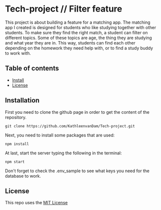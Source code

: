 # Tech-project // Filter feature
This project is about building a feature for a matching app. The matching app I created is designed for students who like studying together with other students. To make sure they find the right match, a student can filter on different topics. Some of these topics are age, the thing they are studying and what year they are in. 
This way, students can find each other depending on the homework they need help with, or to find a study buddy to work with. 

## Table of contents

- [Install](#Installation)
- [License](#License)

## Installation
First you need to clone the github page in order to get the content of the repository. 

`git clone https://github.com/KathleenvanDam/Tech-project.git` 

Next, you need to install some packages that are used:

`npm install` 

At last, start the server typing the following in the terminal: 

`npm start` 

Don't forget to check the .env_sample to see what keys you need for the database to work. 

## License
This repo uses the [MIT License](https://github.com/KathleenvanDam/Tech-project/blob/main/LICENSE)
